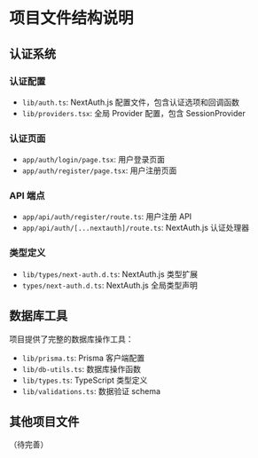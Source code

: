# 项目文件结构说明

## 认证系统

### 认证配置
- `lib/auth.ts`: NextAuth.js 配置文件，包含认证选项和回调函数
- `lib/providers.tsx`: 全局 Provider 配置，包含 SessionProvider

### 认证页面
- `app/auth/login/page.tsx`: 用户登录页面
- `app/auth/register/page.tsx`: 用户注册页面

### API 端点
- `app/api/auth/register/route.ts`: 用户注册 API
- `app/api/auth/[...nextauth]/route.ts`: NextAuth.js 认证处理器

### 类型定义
- `lib/types/next-auth.d.ts`: NextAuth.js 类型扩展
- `types/next-auth.d.ts`: NextAuth.js 全局类型声明

## 数据库工具

项目提供了完整的数据库操作工具：

- `lib/prisma.ts`: Prisma 客户端配置
- `lib/db-utils.ts`: 数据库操作函数
- `lib/types.ts`: TypeScript 类型定义
- `lib/validations.ts`: 数据验证 schema

## 其他项目文件

（待完善） 
